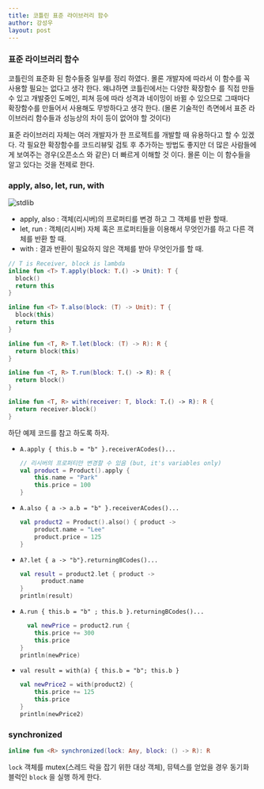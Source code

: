 ```yaml
---
title: 코틀린 표준 라이브러리 함수
author: 강성우
layout: post
---
```

### 표준 라이브러리 함수 

코틀린의 표준화 된 함수들중 일부를 정리 하였다. 몰론 개발자에 따라서 이 함수를 꼭 사용할 필요는 없다고 생각 한다. 왜냐하면 코틀린에서는 다양한 확장함수 를 직접 만들 수 있고 개발중인 도메인, 피쳐 등에 따라 성격과 네이밍이 바뀔 수 있으므로 그때마다 확장함수를 만들어서 사용해도 무방하다고 생각 한다. (몰론 기술적인 측면에서 표준 라이브러리 함수들과 성능상의 차이 등이 없어야 할 것이다)

표준 라이브러리 자체는 여러 개발자가 한 프로젝트를 개발할 때 유용하다고 할 수 있겠다. 각 필요한 확장함수를 코드리뷰및 검토 후 추가하는 방법도 좋지만 더 많은 사람들에게 보여주는 경우(오픈소스 와 같은) 더 빠르게 이해할 것 이다. 몰론 이는 이 함수들을 알고 있다는 것을 전제로 한다. 

### apply, also, let, run, with

![stdlib](/blog/assets/images/kotlin_stdlib1.png)

- apply, also : 객체(리시버)의 프로퍼티를 변경 하고 그 객체를 반환 할때.
- let, run : 객체(리시버) 자체 혹은 프로퍼티들을 이용해서 무엇인가를 하고 다른 객체를 반환 할 때.
- with : 결과 반환이 필요하지 않은 객체를 받아 무엇인가를 할 때.

```kotlin
// T is Receiver, block is lambda
inline fun <T> T.apply(block: T.() -> Unit): T { 
  block()
  return this 
}

inline fun <T> T.also(block: (T) -> Unit): T { 
  block(this)
  return this 
}

inline fun <T, R> T.let(block: (T) -> R): R { 
  return block(this) 
}

inline fun <T, R> T.run(block: T.() -> R): R { 
  return block() 
}

inline fun <T, R> with(receiver: T, block: T.() -> R): R { 
  return receiver.block() 
}
```
  
하단 예제 코드를 참고 하도록 하자. 
- `A.apply { this.b = "b" }.receiverACodes()...`
    ```kotlin    
    // 리시버의 프로퍼티만 변경할 수 있음 (but, it's variables only)
    val product = Product().apply {
        this.name = "Park"
        this.price = 100        
    }
    ```

- `A.also { a -> a.b = "b" }.receiverACodes()...`
    ```kotlin
    val product2 = Product().also() { product -> 
        product.name = "Lee"
        product.price = 125
    }
    ```

- `A?.let { a -> "b"}.returningBCodes()... `
    ```kotlin
    val result = product2.let { product ->
          product.name
    }
    println(result)
    ```

- `A.run { this.b = "b" ; this.b }.returningBCodes()...`
    ```kotlin
      val newPrice = product2.run { 
        this.price += 300
        this.price
    }
    println(newPrice)
    ```

- `val result = with(a) { this.b = "b"; this.b }`
    ```kotlin
    val newPrice2 = with(product2) {
        this.price += 125
        this.price
    }
    println(newPrice2)
    ```
  
### synchronized

```kotlin
inline fun <R> synchronized(lock: Any, block: () -> R): R
```

`lock` 객체를 mutex(스레드 락을 잡기 위한 대상 객체), 뮤텍스를 얻었을 경우 동기화 블럭인 `block` 을 실행 하게 한다. 
